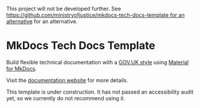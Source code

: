 This project will not be developed further. See [https://github.com/ministryofjustice/mkdocs-tech-docs-template for an alternative](https://github.com/x-govuk/govuk-eleventy-plugin) for an alternative.

# MkDocs Tech Docs Template

Build flexible technical documentation with a [GOV.UK style](https://design-system.service.gov.uk/) using [Material for MkDocs](https://squidfunk.github.io/mkdocs-material/).

Visit the [documentation website](https://ministryofjustice.github.io/mkdocs-tech-docs-template/) for more details.

This template is under construction. It has not passed an accessibility audit yet, so we currently do not recommend using it.

